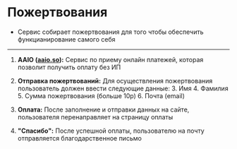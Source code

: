 # Пожертвования 

* Сервис  собирает пожертвования для того чтобы обеспечить функцианирование самого себя

***
1. **AAIO (<a href="https://aaio.so/">aaio.so</a>):** Сервис по приему онлайн платежей, которая позволит получить оплату без ИП
2. **Отправка пожертвований:** Для осуществления пожертвования пользователь должен ввести следующие данные:
   3. Имя
   4. Фамилия
   5. Сумма пожертвования (больше 10р)
   6. Почта (email)

3. **Оплата:** После заполнение и отправки данных на сайте, пользователя перенаправляет на страницу оплаты
4. **"Спасибо":** После успешной оплаты, пользователю на почту отправляется благодарственное письмо 
